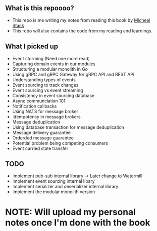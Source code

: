 
## What is this repoooo? 
- This repo is me writing my notes from reading this book by [Micheal Stack](https://www.amazon.com/Event-Driven-Architecture-Golang-asynchronicity-consistency/dp/1803238011)
- This repo will also contains the code from my reading and learnings.

## What I picked up
- Event storming (Need one more read)
- Capturing domain events in our modules
- Structuring a modular monolith in Go 
- Using gRPC and gRPC Gateway for gRPC API and REST API
- Understanding types of events
- Event sourcing to track changes
- Event sourcing vs event streaming
- Consistency in event sourcing database
- Async communciation 101
- Notification callbacks
- Using NATS for message broker
- Idempotency in message brokers
- Message deduplication
- Using database transaction for message deduplication
- Message delivery guarantee
- Orderded message guarantee
- Potential problem being competing consumers
- Event carried state transfer

## TODO
- Implement pub-sub internal library -> Later change to Watermill
- Implement event sourcing internal libary 
- Implement serializer and deserializer internal library
- Implement the modular monolith version


# NOTE: Will upload my personal notes once I'm done with the book
